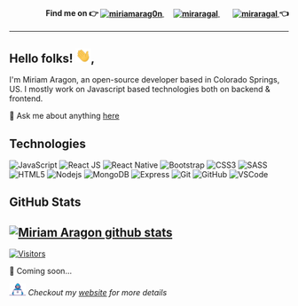 
<h4 align="right"> Find me on 👉 
     <a href=https://www.linkedin.com/in/miriamarag0n/ target="blank"><img align="center" src=https://cdn.jsdelivr.net/npm/simple-icons@3.0.1/icons/linkedin.svg          alt="miriamarag0n" height="30" width="30"/>
  </a>  &nbsp;&nbsp; &nbsp;     
  <a href=mailto:miraragal@gmail.com target="blank">
  <img align="center" src=https://cdn.jsdelivr.net/npm/simple-icons@3.0.1/icons/gmail.svg alt="miraragal" height="30" width="30" />
  </a>  &nbsp; &nbsp;&nbsp; &nbsp; 
  <a href=https://img.shields.io/github/followers/Miraragal?label=follow&style=social target="blank">
  <img align="center" src=https://cdn.jsdelivr.net/npm/simple-icons@3.0.1/icons/github.svg alt="miraragal" height="30" width="30" />
  </a> 👈 
</h4>

---
## Hello folks! <img src="https://github.com/Miraragal/-Miriam-README.md/blob/main/wave.gif" width="27px">,
I'm Miriam Aragon, an open-source developer based in Colorado Springs, US. I mostly work on Javascript based technologies both on backend & frontend.  

💬 Ask me about anything [here](https://github.com/Miraragal/Miraragal/issues)


## Technologies

  ![JavaScript](https://img.shields.io/badge/-JavaScript-black?style=flat-square&logo=javascript)
  ![React JS](https://img.shields.io/badge/-ReactJS-black?style=flat-square&logo=react)
  ![React Native](https://img.shields.io/badge/-ReactNative-black?style=flat-square&logo=react) 
  ![Bootstrap](https://img.shields.io/badge/-Bootstrap-563D7C?style=flat-square&logo=bootstrap)
  ![CSS3](https://img.shields.io/badge/-CSS3-1572B6?style=flat-square&logo=css3)
  ![SASS](https://img.shields.io/badge/-SASS-1572B6?style=flat-square&logo=sass)
  ![HTML5](https://img.shields.io/badge/-HTML5-E34F26?style=flat-square&logo=html5&logoColor=white)
  ![Nodejs](https://img.shields.io/badge/-NodeJS-black?style=flat-square&logo=Node.js)
  ![MongoDB](https://img.shields.io/badge/-MongoDB-black?style=flat-square&logo=mongodb)
  ![Express](https://img.shields.io/badge/-Express-black?style=flat-square&logo=express)
  ![Git](https://img.shields.io/badge/-Git-black?style=flat-square&logo=git)
  ![GitHub](https://img.shields.io/badge/-GitHub-181717?style=flat-square&logo=github)
  ![VSCode](https://img.shields.io/badge/-VS_Code-007ACC?style=flat-square&logo=visual-studio-code)


## GitHub Stats

[![Miriam Aragon github stats](https://github-readme-stats.vercel.app/api?username=Miraragal&show_icons=true&theme=algolia&include_all_commits=true)](https://github.com/Miraragal/github-readme-stats)
---


[![Visitors](https://komarev.com/ghpvc/?username=Miraragal)](https://github.com/Miraragal)


🌱 Coming soon... 

<img src="https://raw.githubusercontent.com/adarshaacharya/adarshaacharya/master/assets/developer.gif" width="30px"> *Checkout my [website](http://) for more details*















